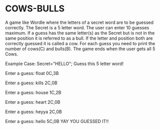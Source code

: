 # COWS-BULLS
A game like Wordle where the letters of a secret word are to be guessed correctly. The Secret is a 5 letter word. The user can enter 10 guesses maximum. 
If a guess has the same letter(s) as the Secret but is not in the same position it is referred to as a bull.
If the letter and position both are correctly guessed it is called a cow. For each guess you need to print the number of cows(C) and bulls(B). 
The game ends when the user gets all 5 Cows.

Example Case:
Secret="HELLO";
Guess this 5 letter word!

Enter a guess:
float
0C,3B

Enter a guess:
kills
2C,0B

Enter a guess:
house
1C,2B

Enter a guess:
heart
2C,0B

Enter a guess:
heyya
2C,0B

Enter a guess:
hello
5C,0B
YAY YOU GUESSED IT!!


